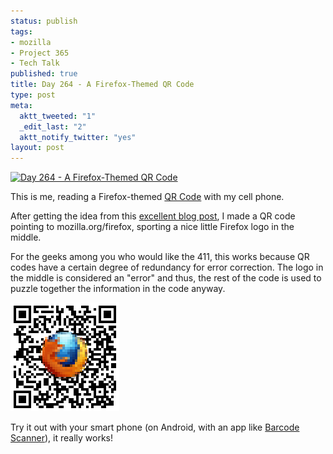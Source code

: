 ```yaml
--- 
status: publish
tags: 
- mozilla
- Project 365
- Tech Talk
published: true
title: Day 264 - A Firefox-Themed QR Code
type: post
meta: 
  aktt_tweeted: "1"
  _edit_last: "2"
  aktt_notify_twitter: "yes"
layout: post
---
```

<a href="http://www.flickr.com/photos/freeed/6171185138/" title="Day 264 - A Firefox-Themed QR Code by Fred​, on Flickr"><img src="http://farm7.static.flickr.com/6164/6171185138_b45c55f9f9.jpg" width="333" height="500" alt="Day 264 - A Firefox-Themed QR Code"/></a>

This is me, reading a Firefox-themed <a href="http://en.wikipedia.org/wiki/QR_code">QR Code</a> with my cell phone.

After getting the idea from this <a href="http://hackaday.com/2011/08/11/how-to-put-your-logo-in-a-qr-code/">excellent blog post</a>, I made a QR code pointing to mozilla.org/firefox, sporting a nice little Firefox logo in the middle.

For the geeks among you who would like the 411, this works because QR codes have a certain degree of redundancy for error correction. The logo in the middle is considered an "error" and thus, the rest of the code is used to puzzle together the information in the code anyway.

<img src="/media/wp/2011/09/fx-qr.png" alt="" title="Firefox QR Code" width="174" height="174" class="alignnone size-full wp-image-4366" />

Try it out with your smart phone (on Android, with an app like <a href="https://market.android.com/details?id=com.google.zxing.client.android&hl=en">Barcode Scanner</a>), it really works!
